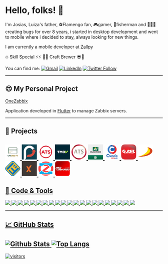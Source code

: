 # Hello, folks! 👋

I'm Josias, Luiza's father, ⚽Flamengo fan, 🎮gamer, 🎣fisherman and 👨🏽‍💻creating bugs for over 8 years, i started  in desktop development and went to mobile where i decided to stay, always looking for new things.

I am currently a mobile developer at [Zallpy](https://zallpy.com/)


🔥 Skill Special ⚡⚡ 🍺😎  Craft Brewer 😎🍺


You can find me: [![Gmail](https://img.shields.io/badge/-Gmail-black?style=flat&logo=Gmail&logoColor=white)](mailto:josias.mota.soares@gmail.com) [![LinkedIn](https://img.shields.io/badge/-LinkedIn-black?style=flat&logo=Linkedin&logoColor=white)](https://www.linkedin.com/in/josias-mota-soares/) [![Twitter Follow](https://img.shields.io/twitter/follow/josiasmsoares?label=Follow)](https://twitter.com/josiasmsoares)

---
## 😍 My Personal Project
[OneZabbix](https://play.google.com/store/apps/details?id=br.com.mahhaus.onezabbix&hl=en&gl=US)

Application developed in [Flutter](https://flutter.dev/) to manage Zabbix servers.

---
## 🔨 Projects
<a href="https://play.google.com/store/apps/details?id=br.com.unicredvisa&hl=en&gl=US"><img src="https://github.com/josias-soares/josias-soares/blob/main/img/unicred-visa.png?raw=true" width="48"> <a href="https://play.google.com/store/apps/details?id=br.com.sistemainfo.tip&hl=en&gl=US"><img src="https://github.com/josias-soares/josias-soares/blob/main/img/tipbank.png?raw=true" width="48"> <a href="https://play.google.com/store/apps/details?id=br.com.sistemainfo.mhwl&hl=en"><img src="https://github.com/josias-soares/josias-soares/blob/main/img/ats-conta-digital.png?raw=true" width="48"> <a href="https://play.google.com/store/apps/details?id=br.com.tmov.tmovapp.truckdriver&hl=en&gl=US"><img src="https://github.com/josias-soares/josias-soares/blob/main/img/tmov.png?raw=true" width="48"> <a href="https://play.google.com/store/apps/details?id=br.com.sistemainfo.ats.global&hl=en"><img src="https://github.com/josias-soares/josias-soares/blob/main/img/ats-tech.png?raw=true" width="48"> <a href="https://play.google.com/store/apps/details?id=br.com.sistemainfo.ouroverde.oncheck&hl=en&gl=US"><img src="https://github.com/josias-soares/josias-soares/blob/main/img/oncheck.png?raw=true" width="48"> <a href="https://play.google.com/store/apps/details?id=br.com.sistemainfo.ats.transpes&hl=en"><img src="https://github.com/josias-soares/josias-soares/blob/main/img/conecta-transp.png?raw=true" width="48"> <a href="https://play.google.com/store/apps/details?id=com.wlmsystems.jslmaps&hl=en"><img src="https://github.com/josias-soares/josias-soares/blob/main/img/jsl.png?raw=true" width="48"> <a href="https://play.google.com/store/apps/details?id=br.com.sistemainfo.ats.atsdellavolpe&hl=en"><img src="https://github.com/josias-soares/josias-soares/blob/main/img/della-vope.png?raw=true" width="48"> <a href="https://play.google.com/store/apps/details?id=br.com.sistemainfo.ats.excelsior&hl=en_IE&gl=US"><img src="https://github.com/josias-soares/josias-soares/blob/main/img/excelsior.png?raw=true" width="48"> <a href="https://play.google.com/store/apps/details?id=br.com.sistemainfo.extratta&hl=en"><img src="https://github.com/josias-soares/josias-soares/blob/main/img/extratta.png?raw=true" width="48"> <a href="https://play.google.com/store/apps/details?id=br.com.mahhaus.onezabbix&hl=en&gl=US"><img src="https://github.com/josias-soares/josias-soares/blob/main/img/onezabbix.png?raw=true" width="48"> <a href="https://play.google.com/store/apps/details?id=com.sistemamob.appac&hl=pt&gl=US"><img src="https://github.com/josias-soares/josias-soares/blob/main/img/amigo-caminhoneiro.png?raw=true" width="48">
---
## 🔧 Code & Tools
![](https://img.shields.io/badge/Code-Java-informational?style=flat&logo=java&logoColor=white&color=2bbc8a) ![](https://img.shields.io/badge/Code-Kotlin-informational?style=flat&logo=kotlin&logoColor=white&color=2bbc8a) ![](https://img.shields.io/badge/Code-Dart-informational?style=flat&logo=Dart&logoColor=white&color=2bbc8a) ![](https://img.shields.io/badge/Code-CSharp-informational?style=flat&logo=csharp&logoColor=white&color=2bbc8a) ![](https://img.shields.io/badge/Code-DataFlex-informational?style=flat&logo=c&logoColor=white&color=2bbc8a) ![](https://img.shields.io/badge/Code-JavaScript-informational?style=flat&logo=javascript&logoColor=white&color=2bbc8a) ![](https://img.shields.io/badge/Framework-Flutter-informational?style=flat&logo=flutter&logoColor=white&color=2bbc8a) ![](https://img.shields.io/badge/Framework-SpringBoot-informational?style=flat&logo=spring&logoColor=white&color=2bbc8a) ![](https://img.shields.io/badge/Framework-Firebase-informational?style=flat&logo=firebase&logoColor=white&color=2bbc8a) ![](https://img.shields.io/badge/Editor-IntelliJ_IDEA-informational?style=flat&logo=intellij-idea&logoColor=white&color=2bbc8a) ![](https://img.shields.io/badge/Editor-Android_Studio-informational?style=flat&logo=android-studio&logoColor=white&color=2bbc8a) ![](https://img.shields.io/badge/Editor-VisualStudio-Code_informational?style=flat&logo=visual-studio-code&logoColor=white&color=2bbc8a) ![](https://img.shields.io/badge/DB-PostgreSQL-informational?style=flat&logo=postgresql&logoColor=white&color=2bbc8a) ![](https://img.shields.io/badge/DB-SQL_Server-informational?style=flat&logo=microsoft-sql-server&logoColor=white&color=2bbc8a) ![](https://img.shields.io/badge/DB-SQLite-informational?style=flat&logo=sqlite&logoColor=white&color=2bbc8a) ![](https://img.shields.io/badge/DB-RealmDB-informational?style=flat&logo=realm&logoColor=white&color=2bbc8a) ![](https://img.shields.io/badge/DB-DB2-informational?style=flat&logo=ibm&logoColor=white&color=2bbc8a) ![](https://img.shields.io/badge/DB-Oracle-informational?style=flat&logo=oracle&logoColor=white&color=2bbc8a)
![](https://img.shields.io/badge/DB-MongoDB-informational?style=flat&logo=mongodb&logoColor=white&color=2bbc8a) ![](https://img.shields.io/badge/DB-ObjectBox-informational?style=flat&logo=hackthebox&logoColor=white&color=2bbc8a) ![](https://img.shields.io/badge/Library-Retrofit-informational?style=flat&logo=square&logoColor=white&color=2bbc8a)

---
## &#x1f4c8; GitHub Stats
![Github Stats](https://github-readme-stats.vercel.app/api?username=josias-soares&show_icons=true&hide_border=true&count_private=true&include_all_commits=true&show_icons=true&theme=tokyonight)
![Top Langs](https://github-readme-stats.vercel.app/api/top-langs/?username=josias-soares&layout=compact&theme=tokyonight) 
---
![visitors](https://visitor-badge.glitch.me/badge?page_id=josias-soares)

